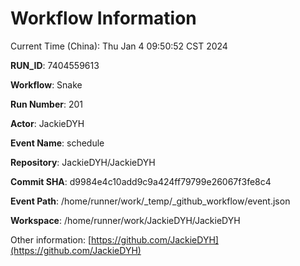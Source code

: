 # Workflow Information

Current Time (China): Thu Jan  4 09:50:52 CST 2024  

**RUN_ID**: 7404559613  

**Workflow**: Snake  

**Run Number**: 201  

**Actor**: JackieDYH  

**Event Name**: schedule  

**Repository**: JackieDYH/JackieDYH  

**Commit SHA**: d9984e4c10add9c9a424ff79799e26067f3fe8c4  

**Event Path**: /home/runner/work/_temp/_github_workflow/event.json  

**Workspace**: /home/runner/work/JackieDYH/JackieDYH  

Other information: [https://github.com/JackieDYH](https://github.com/JackieDYH)
